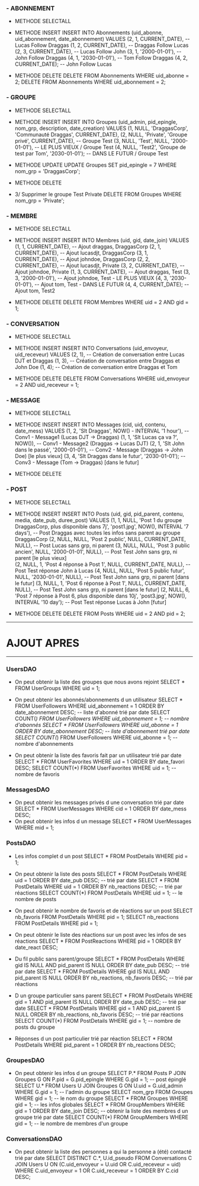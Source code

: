 ### - ABONNEMENT

- METHODE SELECTALL

- METHODE INSERT
INSERT INTO Abonnements (uid_abonne, uid_abonnement, date_abonnement) VALUES
(2, 1, CURRENT_DATE), -- Lucas Follow Draggas
(1, 2, CURRENT_DATE), -- Draggas Follow Lucas
(2, 3, CURRENT_DATE), -- Lucas Follow John
(3, 1, '2000-01-01'), -- John Follow Draggas
(4, 1, '2030-01-01'), -- Tom Follow Draggas
(4, 2, CURRENT_DATE); -- John Follow Lucas

- METHODE DELETE
DELETE FROM Abonnements WHERE uid_abonne = 2;
DELETE FROM Abonnements WHERE uid_abonnement = 2;

### - GROUPE

- METHODE SELECTALL

- METHODE INSERT
INSERT INTO Groupes (uid_admin, pid_epingle, nom_grp, description, date_creation) VALUES
(1, NULL, 'DraggasCorp', 'Communauté Draggas', CURRENT_DATE), 
(2, NULL, 'Private', 'Groupe privé', CURRENT_DATE), -- Groupe Test
(3, NULL, 'Test', NULL, '2000-01-01'), -- LE PLUS VIEUX / Groupe Test
(4, NULL, 'Test2', 'Groupe de test par Tom', '2030-01-01'); -- DANS LE FUTUR / Groupe Test

- METHODE UPDATE
UPDATE Groupes
SET pid_epingle = 7
WHERE nom_grp = 'DraggasCorp';

- METHODE DELETE
- 3/ Supprimer le groupe Test Private
DELETE FROM Groupes WHERE nom_grp = 'Private';

### - MEMBRE

- METHODE SELECTALL

- METHODE INSERT
INSERT INTO Membres (uid, gid, date_join) VALUES
(1, 1, CURRENT_DATE), -- Ajout draggas, DraggasCorp
(2, 1, CURRENT_DATE), -- Ajout lucasdjt, DraggasCorp
(3, 1, CURRENT_DATE), -- Ajout johndoe, DraggasCorp
(2, 2, CURRENT_DATE), -- Ajout lucasdjt, Private
(3, 2, CURRENT_DATE), -- Ajout johndoe, Private
(1, 3, CURRENT_DATE), -- Ajout draggas, Test
(3, 3, '2000-01-01'), -- Ajout johndoe, Test - LE PLUS VIEUX
(4, 3, '2030-01-01'), -- Ajout tom, Test - DANS LE FUTUR
(4, 4, CURRENT_DATE); -- Ajout tom, Test2

- METHODE DELETE
DELETE FROM Membres WHERE uid = 2 AND gid = 1;

### - CONVERSATION

- METHODE SELECTALL

- METHODE INSERT
INSERT INTO Conversations (uid_envoyeur, uid_receveur) VALUES
(2, 1), -- Création de conversation entre Lucas DJT et Draggas
(1, 3), -- Création de conversation entre Draggas et John Doe
(1, 4); -- Création de conversation entre Draggas et Tom

- METHODE DELETE
DELETE FROM Conversations WHERE uid_envoyeur = 2 AND uid_receveur = 1;

### - MESSAGE

- METHODE SELECTALL

- METHODE INSERT
INSERT INTO Messages (cid, uid, contenu, date_mess) VALUES
(1, 2, 'Slt Draggas', NOW() - INTERVAL '1 hour'), -- Conv1 - Message1 (Lucas DJT -> Draggas)
(1, 1, 'Slt Lucas ça va ?', NOW()), -- Conv1 - Message2 (Draggas -> Lucas DJT)
(2, 1, 'Slt John dans le passé', '2000-01-01'), -- Conv2 - Message (Draggas -> John Doe) [le plus vieux]
(3, 4, 'Slt Draggas dans le futur', '2030-01-01'); -- Conv3 - Message (Tom -> Draggas) [dans le futur]

- METHODE DELETE

### - POST

- METHODE SELECTALL

- METHODE INSERT
INSERT INTO Posts (uid, gid, pid_parent, contenu, media, date_pub, duree_post) VALUES
(1, 1, NULL, 'Post 1 du groupe DraggasCorp, plus disponible dans 7j', 'post1.jpg', NOW(), INTERVAL '7 days'), -- Post Draggas avec toutes les infos sans parent au groupe DraggasCorp
(2, NULL, NULL, 'Post 2 public', NULL, CURRENT_DATE, NULL), -- Post Lucas sans grp, ni parent
(3, NULL, NULL, 'Post 3 public ancien', NULL, '2000-01-01', NULL), -- Post Test John sans grp, ni parent [le plus vieux]  
(2, NULL, 1, 'Post 4 réponse à Post 1', NULL, CURRENT_DATE, NULL), -- Post Test réponse John à Lucas
(4, NULL, NULL, 'Post 5 public futur', NULL, '2030-01-01', NULL), -- Post Test John sans grp, ni parent [dans le futur] 
(3, NULL, 1, 'Post 6 réponse à Post 1', NULL, CURRENT_DATE, NULL), -- Post Test John sans grp, ni parent [dans le futur] 
(2, NULL, 6, 'Post 7 réponse à Post 6, plus disponible dans 10j', 'post3.jpg', NOW(), INTERVAL '10 day'); -- Post Test réponse Lucas à John [futur]

- METHODE DELETE
DELETE FROM Posts WHERE uid = 2 AND pid = 2;

---
# AJOUT APRES
---

### UsersDAO

- On peut obtenir la liste des groupes que nous avons rejoint
SELECT * FROM UserGroups WHERE uid = 1;

- On peut obtenir les abonnés/abonnements d un utilisateur
SELECT * FROM UserFollowers WHERE uid_abonnement = 1 ORDER BY date_abonnement DESC; -- liste d'abonné trié par date
SELECT COUNT(*) FROM UserFollowers WHERE uid_abonnement = 1; -- nombre d'abonnés
SELECT * FROM UserFollowers WHERE uid_abonne = 1 ORDER BY date_abonnement DESC; -- liste d'abonnement trié par date
SELECT COUNT(*) FROM UserFollowers WHERE uid_abonne = 1; -- nombre d'abonnements

- On peut obtenir la liste des favoris fait par un utilisateur trié par date
SELECT * FROM UserFavorites WHERE uid = 1 ORDER BY date_favori DESC;
SELECT COUNT(*) FROM UserFavorites WHERE uid = 1; -- nombre de favoris

### MessagesDAO

- On peut obtenir les messages privés d une conversation trié par date
SELECT * FROM UserMessages WHERE cid = 1 ORDER BY date_mess DESC;
- On peut obtenir les infos d un message
SELECT * FROM UserMessages WHERE mid = 1;

### PostsDAO

- Les infos complet d un post
SELECT * FROM PostDetails WHERE pid = 1;

- On peut obtenir la liste des posts
SELECT * FROM PostDetails WHERE uid = 1 ORDER BY date_pub DESC; -- trié par date
SELECT * FROM PostDetails WHERE uid = 1 ORDER BY nb_reactions DESC; -- trié par réactions
SELECT COUNT(*) FROM PostDetails WHERE uid = 1; -- le nombre de posts

- On peut obtenir le nombre de favoris et de réactions sur un post
SELECT nb_favoris FROM PostDetails WHERE pid = 1;
SELECT nb_reactions FROM PostDetails WHERE pid = 1;

- On peut obtenir le liste des réactions sur un post avec les infos de ses réactions
SELECT * FROM PostReactions WHERE pid = 1 ORDER BY date_react DESC;

- Du fil public sans parent/groupe
SELECT * FROM PostDetails WHERE gid IS NULL AND pid_parent IS NULL ORDER BY date_pub DESC; -- trié par date
SELECT * FROM PostDetails WHERE gid IS NULL AND pid_parent IS NULL ORDER BY nb_reactions, nb_favoris DESC; -- trié par réactions
- D un groupe particulier sans parent
SELECT * FROM PostDetails WHERE gid = 1 AND pid_parent IS NULL ORDER BY date_pub DESC; -- trié par date
SELECT * FROM PostDetails WHERE gid = 1 AND pid_parent IS NULL ORDER BY nb_reactions, nb_favoris DESC; -- trié par réactions
SELECT COUNT(*) FROM PostDetails WHERE gid = 1; -- nombre de posts du groupe
- Réponses d un post particulier trié par réaction
SELECT * FROM PostDetails WHERE pid_parent = 1 ORDER BY nb_reactions DESC;

### GroupesDAO

- On peut obtenir les infos d un groupe
SELECT P.* FROM Posts P JOIN Groupes G ON P.pid = G.pid_epingle WHERE G.gid = 1; -- post épinglé
SELECT U.* FROM Users U JOIN Groupes G ON U.uid = G.uid_admin WHERE G.gid = 1; -- l'admin du groupe
SELECT nom_grp FROM Groupes WHERE gid = 1; -- le nom du groupe
SELECT * FROM Groupes WHERE gid = 1; -- les infos globales
SELECT * FROM GroupMembers WHERE gid = 1 ORDER BY date_join DESC; -- obtenir la liste des membres d un groupe trié par date
SELECT COUNT(*) FROM GroupMembers WHERE gid = 1; -- le nombre de membres d'un groupe

### ConversationsDAO

- On peut obtenir la liste des personnes a qui la personne a (été) contacté trié par date
SELECT DISTINCT C.*, U.id_pseudo FROM Conversations C JOIN Users U ON (C.uid_envoyeur = U.uid OR C.uid_receveur = uid) WHERE C.uid_envoyeur = 1 OR C.uid_receveur = 1 ORDER BY C.cid DESC;